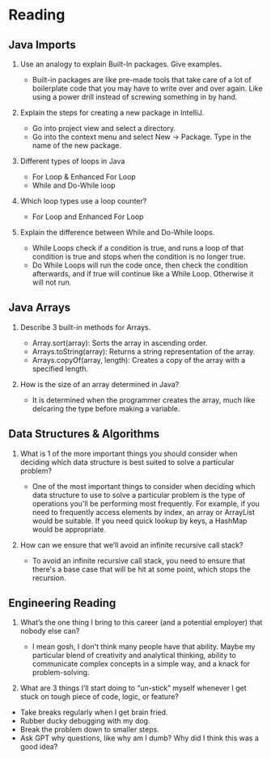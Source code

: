 # Reading

## Java Imports

1. Use an analogy to explain Built-In packages. Give examples.
   - Built-in packages are like pre-made tools  that take care of a lot of boilerplate code that you may have to write over and over again. Like using a power drill instead of screwing something in by hand.

2. Explain the steps for creating a new package in IntelliJ.
    - Go into project view and select a directory.
    - Go into the context menu and select New -> Package.
      Type in the name of the new package.

3. Different types of loops in Java
    - For Loop & Enhanced For Loop
    - While and Do-While loop

4. Which loop types use a loop counter?
    - For Loop and Enhanced For Loop
    
5. Explain the difference between While and Do-While loops.
    - While Loops check if a condition is true, and runs a loop of that condition is true and stops when the condition is no longer true.
    - Do While Loops will run the code once, then check the condition afterwards, and if true will continue like a While Loop. Otherwise it will not run.

## Java Arrays

1. Describe 3 built-in methods for Arrays.
    - Array.sort(array): Sorts the array in ascending order.
    - Arrays.toString(array): Returns a string representation of the array.
    - Arrays.copyOf(array, length): Creates a copy of the array with a specified length.
  
2. How is the size of an array determined in Java?
    - It is determined when the programmer creates the array, much like delcaring the type before making a variable.

## Data Structures & Algorithms

1. What is 1 of the more important things you should consider when deciding which data structure is best suited to solve a particular problem?
    - One of the most important things to consider when deciding which data structure to use to solve a particular problem is the type of operations you'll be performing most frequently. For example, if you need to frequently access elements by index, an array or ArrayList would be suitable. If you need quick lookup by keys, a HashMap would be appropriate.
    
2. How can we ensure that we’ll avoid an infinite recursive call stack?
    - To avoid an infinite recursive call stack, you need to ensure that there's a base case that will be hit at some point, which stops the recursion.
  
## Engineering Reading

1. What’s the one thing I bring to this career (and a potential employer) that nobody else can?
   - I mean gosh, I don't think many people have that ability. Maybe my particular blend of creativity and analytical thinking, ability to communicate complex concepts in a simple way, and a knack for problem-solving.
  
2. What are 3 things I’ll start doing to “un-stick” myself whenever I get stuck on tough piece of code, logic, or feature?
  - Take breaks regularly when I get brain fried.
  - Rubber ducky debugging with my dog.
  - Break the problem down to smaller steps.
  - Ask GPT why questions, like why am I dumb? Why did I think this was a good idea?
